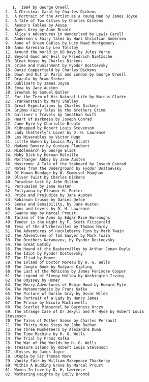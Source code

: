        ﻿1.	1984 by George Orwell
	2.	A Christmas Carol by Charles Dickens
	3.	A Portrait of the Artist as a Young Man by James Joyce
	4.	A Tale of Two Cities by Charles Dickens
	5.	Aesop's Fables by Aesop
	6.	Agnes Grey by Anne Brontë
	7.	Alice's Adventures in Wonderland by Lewis Caroll
	8.	Andersen's Fairy Tales by Hans Christian Andersen
	9.	Anne of Green Gables by Lucy Maud Montgomery
	10.	Anna Karenina by Leo Tolstoy
	11.	Around the World in 80 Days by Jules Verne
	12.	Beyond Good and Evil by Friedrich Nietzsche
	13.	Bleak House by Charles Dickens
	14.	Crime and Punishment by Fyodor Dostoevsky
	15.	David Copperfield by Charles Dickens
	16.	Down and Out in Paris and London by George Orwell
	17.	Dracula by Bram Stoker
	18.	Dubliners by James Joyce
	19.	Emma by Jane Austen
	20.	Erewhon by Samuel Butler
	21.	For the Term of His Natural Life by Marcus Clarke
	22.	Frankenstein by Mary Shelley
	23.	Great Expectations by Charles Dickens
	24.	Grimms Fairy Tales by the brothers Grimm
	25.	Gulliver's Travels by Jonathan Swift
	26.	Heart of Darkness by Joseph Conrad
	27.	Jane Eyre by Charlotte Bronte
	28.	Kidnapped by Robert Louis Stevenson
	29.	Lady Chatterly’s Lover by D. H. Lawrence
	30.	Les Miserables by Victor Hugo
	31.	Little Women by Louisa May Alcott
	32.	Madame Bovary by Gustave Flaubert
	33.	Middlemarch by George Eliot
	34.	Moby Dick by Herman Melville
	35.	Northanger Abbey by Jane Austen
	36.	Nostromo: A Tale of the Seaboard by Joseph Conrad
	37.	Notes from the Underground by Fyodor Dostoevsky
	38.	Of Human Bondage by W. Somerset Maugham
	39.	Oliver Twist by Charles Dickens
	40.	Paradise Lost by John Milton
	41.	Persuasion by Jane Austen
	42.	Pollyanna by Eleanor H. Porter
	43.	Pride and Prejudice by Jane Austen
	44.	Robinson Crusoe by Daniel Defoe
	45.	Sense and Sensibility, by Jane Austen
	46.	Sons and Lovers by D. H. Lawrence
	47.	Swanns Way by Marcel Proust
	48.	Tarzan of the Apes by Edgar Rice Burroughs
	49.	Tender is the Night by F. Scott Fitzgerald
	50.	Tess of the d’Urbervilles by Thomas Hardy
	51.	The Adventures of Huckleberry Finn by Mark Twain
	52.	The Adventures of Tom Sawyer by Mark Twain
	53.	The Brothers Karamazov, by Fyodor Dostoevsky
	54.	The Great Gatsby
	55.	The Hound of the Baskervilles by Arthur Conan Doyle
	56.	The Idiot by Fyodor Dostoevsky
	57.	The Iliad by Homer
	58.	The Island of Doctor Moreau by H. G. Wells
	59.	The Jungle Book by Rudyard Kipling
	60.	The Last of the Mohicans by James Fenimore Cooper
	61.	The Legend of Sleepy Hollow by Washington Irving
	62.	The Odyssey by Homer
	63.	The Merry Adventures of Robin Hood by Howard Pyle
	64.	The Metamorphosis by Franz Kafka
	65.	The Picture of Dorian Gray by Oscar Wilde
	66.	The Portrait of a Lady by Henry James
	67.	The Prince by Nicolo Machiavelli
	68.	The Scarlet Pimpernel by Baroness Orczy
	69.	The Strange Case of Dr Jekyll and Mr Hyde by Robert Louis Stevenson
	70.	The Tales of Mother Goose by Charles Perrault
	71.	The Thirty Nine Steps by John Buchan
	72.	The Three Musketeers by Alexandre Duma
	73.	The Time Machine by H. G. Wells
	74.	The Trial by Franz Kafka
	75.	The War of the Worlds by H. G. Wells
	76.	Treasure Island by Robert Louis Stevenson
	77.	Ulysses by James Joyce
	78.	Utopia by Sir Thomas More
	79.	Vanity Fair by William Makepeace Thackeray
	80.	Within A Budding Grove by Marcel Proust
	81.	Women In Love by D. H. Lawrence
	82.	Wuthering Heights by Emily Brontë
 
